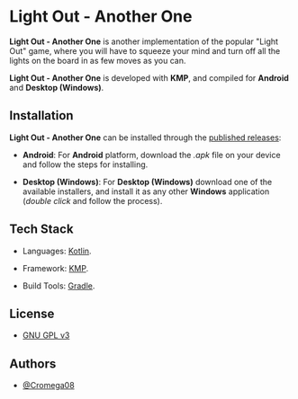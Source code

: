 # Light Out - Another One

**Light Out - Another One** is another implementation of the popular "Light Out" game, where you will have to squeeze your mind and turn off all the lights on the board in as few moves as you can.

**Light Out - Another One** is developed with **KMP**, and compiled for **Android** and **Desktop (Windows)**.

## Installation

**Light Out - Another One** can be installed through the [published releases](https://github.com/cromega08/Light-Out---Another-One/releases):

- **Android**: For **Android** platform, download the _.apk_ file on your device and follow the steps for installing.

- **Desktop (Windows)**: For **Desktop (Windows)** download one of the available installers, and install it as any other **Windows** application (_double click_ and follow the process).

## Tech Stack

- Languages: [Kotlin](https://kotlinlang.org).

- Framework: [KMP](https://kotlinlang.org/docs/multiplatform.html).

- Build Tools: [Gradle](https://gradle.org).

## License

- [GNU GPL v3](https://choosealicense.com/licenses/gpl-3.0/)

## Authors

- [@Cromega08](https://www.github.com/Cromega08)
